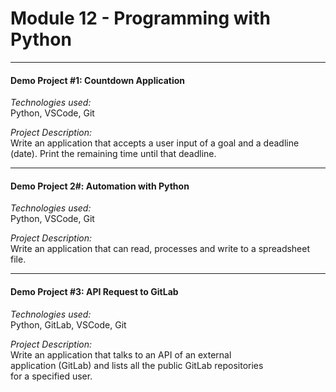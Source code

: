 # Module 12 - Programming with Python


---
#### Demo Project #1: Countdown Application
*Technologies used:*  
Python, VSCode, Git

*Project Description:*  
Write an application that accepts a user input of a goal and a
deadline (date). Print the remaining time until that deadline.

---
#### Demo Project 2#: Automation with Python
*Technologies used:*  
Python, VSCode, Git

*Project Description:*  
Write an application that can read, processes and write to a spreadsheet file.

---
#### Demo Project #3: API Request to GitLab
*Technologies used:*  
Python, GitLab, VSCode, Git

*Project Description:*  
Write an application that talks to an API of an external  
application (GitLab) and lists all the public GitLab repositories  
for a specified user.
